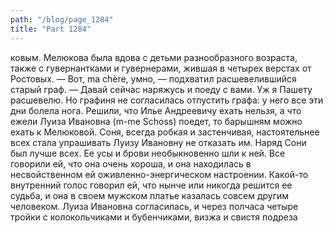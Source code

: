 ```yaml
---
path: "/blog/page_1284"
title: "Part 1284"
---
```


ковым.
Мелюкова была вдова с детьми разнообразного возраста, также с гувернантками и гувернерами, жившая в четырех верстах от Ростовых.
— Вот, ma chère, умно, — подхватил расшевелившийся старый граф. — Давай сейчас наряжусь и поеду с вами. Уж я Пашету расшевелю.
Но графиня не согласилась отпустить графа: у него все эти дни болела нога. Решили, что Илье Андреевичу ехать нельзя, а что ежели Луиза Ивановна (m-me Schoss) поедет, то барышням можно ехать к Мелюковой. Соня, всегда робкая и застенчивая, настоятельнее всех стала упрашивать Луизу Ивановну не отказать им.
Наряд Сони был лучше всех. Ее усы и брови необыкновенно шли к ней. Все говорили ей, что она очень хороша, и она находилась в несвойственном ей оживленно-энергическом настроении. Какой-то внутренний голос говорил ей, что нынче или никогда решится ее судьба, и она в своем мужском платье казалась совсем другим человеком. Луиза Ивановна согласилась, и через полчаса четыре тройки с колокольчиками и бубенчиками, визжа и свистя подреза
